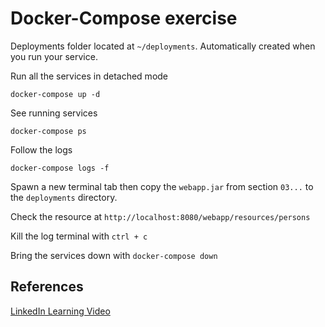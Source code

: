 # Docker-Compose exercise

Deployments folder located at `~/deployments`.  Automatically created when you run your service.

Run all the services in detached mode

`docker-compose up -d`

See running services

`docker-compose ps`

Follow the logs

`docker-compose logs -f`

Spawn a new terminal tab then copy the `webapp.jar` from section `03...` to the `deployments` directory.

Check the resource at `http://localhost:8080/webapp/resources/persons`

Kill the log terminal with `ctrl + c`

Bring the services down with `docker-compose down`

## References

[LinkedIn Learning Video](https://www.linkedin.com/learning/docker-for-java-developers/docker-compose-file?u=2105028)
